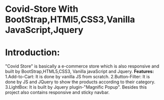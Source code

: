 # Covid-Store With BootStrap,HTMl5,CSS3,Vanilla JavaScript,Jquery
# Introduction:
"Covid Store" is basically a e-commerce store which is also responsive and built by BootStrap,HTML5,CSS3, Vanilla javaScript and Jquery.
**Features:**
1.Add-to-Cart: It is done by vanilla JS from scratch.
2.Button-Filter: It is done by JS and JQuery to show the products according to their category.
3.LightBox: It is built by Jquery plugin-"Magnific Popup".
Besides this project also contains responsive and sticky navbar.

